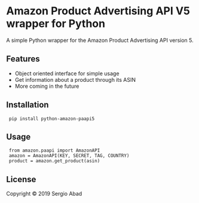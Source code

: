 Amazon Product Advertising API V5 wrapper for Python
=======================================================
A simple Python wrapper for the Amazon Product Advertising API version 5.

Features
--------

* Object oriented interface for simple usage
* Get information about a product through its ASIN
* More coming in the future

Installation
-------------

     pip install python-amazon-paapi5

Usage
-----

     from amazon.paapi import AmazonAPI
     amazon = AmazonAPI(KEY, SECRET, TAG, COUNTRY)
     product = amazon.get_product(asin)


License
-------

Copyright &copy; 2019 Sergio Abad
